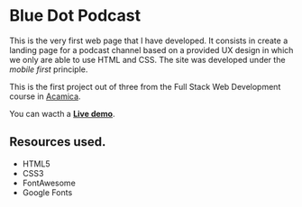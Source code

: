 # Blue Dot Podcast

This is the very first web page that I have developed. It consists in create a landing page for a podcast channel based on a provided UX design in which we only are able to use HTML and CSS. The site was developed under the *mobile first* principle.

This is the first project out of three from the Full Stack Web Development course in [Acamica](https://www.acamica.com/desarrollo-web-full-stack).

You can wacth a **[Live demo](https://wgnr.github.io/blue-dot-podcast)**.

## Resources used.
* HTML5
* CSS3
* FontAwesome
* Google Fonts